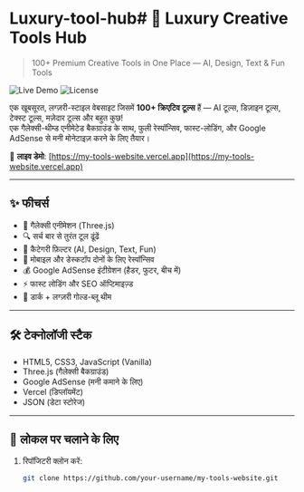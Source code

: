 # Luxury-tool-hub# 🌟 Luxury Creative Tools Hub

> 100+ Premium Creative Tools in One Place — AI, Design, Text & Fun Tools

![Live Demo](https://img.shields.io/badge/🚀_Live_Demo-Vercel-blue?style=for-the-badge&logo=vercel)
![License](https://img.shields.io/badge/License-MIT-green?style=for-the-badge)

एक खूबसूरत, लग्ज़री-स्टाइल वेबसाइट जिसमें **100+ क्रिएटिव टूल्स** हैं — AI टूल्स, डिज़ाइन टूल्स, टेक्स्ट टूल्स, मज़ेदार टूल्स और बहुत कुछ!  
एक गैलेक्सी-थीम्ड एनीमेटेड बैकग्राउंड के साथ, फुली रेस्पॉन्सिव, फास्ट-लोडिंग, और Google AdSense से मनी मोनेटाइज़ करने के लिए तैयार।

🔗 **लाइव डेमो**: [https://my-tools-website.vercel.app](https://my-tools-website.vercel.app)

---

## ✨ फीचर्स

- 🌌 गैलेक्सी एनीमेशन (Three.js)
- 🔍 सर्च बार से तुरंत टूल ढूंढें
- 🧩 कैटेगरी फ़िल्टर (AI, Design, Text, Fun)
- 📱 मोबाइल और डेस्कटॉप दोनों के लिए रेस्पॉन्सिव
- 💰 Google AdSense इंटीग्रेशन (हैडर, फुटर, बीच में)
- ⚡ फास्ट लोडिंग और SEO ऑप्टिमाइज़्ड
- 🎨 डार्क + लग्ज़री गोल्ड-ब्लू थीम

---

## 🛠️ टेक्नोलॉजी स्टैक

- HTML5, CSS3, JavaScript (Vanilla)
- Three.js (गैलेक्सी बैकग्राउंड)
- Google AdSense (मनी कमाने के लिए)
- Vercel (डिप्लॉयमेंट)
- JSON (डेटा स्टोरेज)

---

## 🚀 लोकल पर चलाने के लिए

1. रिपॉजिटरी क्लोन करें:
   ```bash
   git clone https://github.com/your-username/my-tools-website.git
